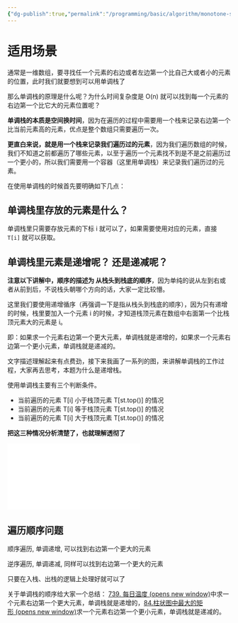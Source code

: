 ```yaml
---
{"dg-publish":true,"permalink":"/programming/basic/algorithm/monotone-satck/"}
---
```



# 适用场景

通常是一维数组，要寻找任一个元素的右边或者左边第一个比自己大或者小的元素的位置，此时我们就要想到可以用单调栈了

那么单调栈的原理是什么呢？为什么时间复杂度是 O(n) 就可以找到每一个元素的右边第一个比它大的元素位置呢？

**单调栈的本质是空间换时间**，因为在遍历的过程中需要用一个栈来记录右边第一个比当前元素高的元素，优点是整个数组只需要遍历一次。

**更直白来说，就是用一个栈来记录我们遍历过的元素**，因为我们遍历数组的时候，我们不知道之前都遍历了哪些元素，以至于遍历一个元素找不到是不是之前遍历过一个更小的，所以我们需要用一个容器（这里用单调栈）来记录我们遍历过的元素。

在使用单调栈的时候首先要明确如下几点：

## 单调栈里存放的元素是什么？

单调栈里只需要存放元素的下标 i 就可以了，如果需要使用对应的元素，直接 `T[i]` 就可以获取。

## 单调栈里元素是递增呢？ 还是递减呢？

**注意以下讲解中，顺序的描述为 从栈头到栈底的顺序**，因为单纯的说从左到右或者从前到后，不说栈头朝哪个方向的话，大家一定比较懵。

这里我们要使用递增循序（再强调一下是指从栈头到栈底的顺序），因为只有递增的时候，栈里要加入一个元素 i 的时候，才知道栈顶元素在数组中右面第一个比栈顶元素大的元素是 i。

即：如果求一个元素右边第一个更大元素，单调栈就是递增的，如果求一个元素右边第一个更小元素，单调栈就是递减的。

文字描述理解起来有点费劲，接下来我画了一系列的图，来讲解单调栈的工作过程，大家再去思考，本题为什么是递增栈。

使用单调栈主要有三个判断条件。

- 当前遍历的元素 T[i] 小于栈顶元素 T[st.top()] 的情况
- 当前遍历的元素 T[i] 等于栈顶元素 T[st.top()] 的情况
- 当前遍历的元素 T[i] 大于栈顶元素 T[st.top()] 的情况

**把这三种情况分析清楚了，也就理解透彻了**

![739. 每日温度](../leetcode/739.%20每日温度.md)

## 遍历顺序问题

顺序遍历, 单调递增, 可以找到右边第一个更大的元素

逆序遍历, 单调递减, 同样可以找到右边第一个更大的元素

只要在入栈、出栈的逻辑上处理好就可以了

关于单调栈的顺序给大家一个总结： [739. 每日温度 (opens new window)](https://programmercarl.com/0739.%E6%AF%8F%E6%97%A5%E6%B8%A9%E5%BA%A6.html)中求一个元素右边第一个更大元素，单调栈就是递增的，[84.柱状图中最大的矩形 (opens new window)](https://programmercarl.com/0084.%E6%9F%B1%E7%8A%B6%E5%9B%BE%E4%B8%AD%E6%9C%80%E5%A4%A7%E7%9A%84%E7%9F%A9%E5%BD%A2.html)求一个元素右边第一个更小元素，单调栈就是递减的。